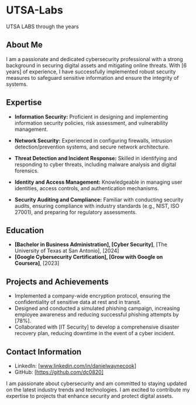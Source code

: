 # UTSA-Labs
UTSA LABS through the years

## About Me

I am a passionate and dedicated cybersecurity professional with a strong background in securing digital assets and mitigating online threats. With [6 years] of experience, I have successfully implemented robust security measures to safeguard sensitive information and ensure the integrity of systems.

## Expertise

- **Information Security:** Proficient in designing and implementing information security policies, risk assessment, and vulnerability management.

- **Network Security:** Experienced in configuring firewalls, intrusion detection/prevention systems, and secure network architecture.

- **Threat Detection and Incident Response:** Skilled in identifying and responding to cyber threats, including malware analysis and digital forensics.

- **Identity and Access Management:** Knowledgeable in managing user identities, access controls, and authentication mechanisms.

- **Security Auditing and Compliance:** Familiar with conducting security audits, ensuring compliance with industry standards (e.g., NIST, ISO 27001), and preparing for regulatory assessments.

## Education

- **[Bachelor in Business Administration], [Cyber Security]**, [The University of Texas at San Antonio], [2024]
- **[Google Cybersecurity Certification], [Grow with Google on Coursera]**, [2023]

## Projects and Achievements

- Implemented a company-wide encryption protocol, ensuring the confidentiality of sensitive data at rest and in transit.
- Designed and conducted a simulated phishing campaign, increasing employee awareness and reducing successful phishing attempts by [78%].
- Collaborated with [IT Security] to develop a comprehensive disaster recovery plan, reducing downtime in the event of a cyber incident.

## Contact Information
- LinkedIn: [www.linkedin.com/in/danielwaynecook]
- GitHub: [https://github.com/dc0820]


I am passionate about cybersecurity and am committed to staying updated on the latest industry trends and technologies. I am excited to contribute my expertise to projects that enhance security and protect digital assets.
